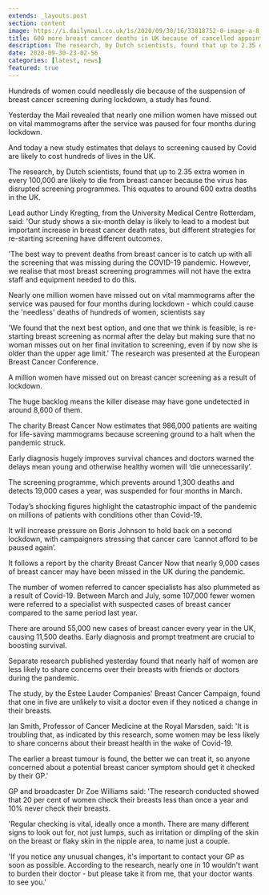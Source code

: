 ```yaml
---
extends: _layouts.post
section: content
image: https://i.dailymail.co.uk/1s/2020/09/30/16/33818752-0-image-a-8_1601479386664.jpg 
title: 600 more breast cancer deaths in UK because of cancelled appointments in lockdown, medics warn 
description: The research, by Dutch scientists, found that up to 2.35 extra women in every 100,000 are likely to die from breast cancer because the virus has disrupted screening programmes. 
date: 2020-09-30-23-02-56 
categories: [latest, news] 
featured: true 
--- 
```

Hundreds of women could needlessly die because of the suspension of breast cancer screening during lockdown, a study has found.

Yesterday the Mail revealed that nearly one million women have missed out on vital mammograms after the service was paused for four months during lockdown.

And today a new study estimates that delays to screening caused by Covid are likely to cost hundreds of lives in the UK.

The research, by Dutch scientists, found that up to 2.35 extra women in every 100,000 are likely to die from breast cancer because the virus has disrupted screening programmes. This equates to around 600 extra deaths in the UK.

Lead author Lindy Kregting, from the University Medical Centre Rotterdam, said: 'Our study shows a six-month delay is likely to lead to a modest but important increase in breast cancer death rates, but different strategies for re-starting screening have different outcomes.

'The best way to prevent deaths from breast cancer is to catch up with all the screening that was missing during the COVID-19 pandemic. However, we realise that most breast screening programmes will not have the extra staff and equipment needed to do this.

Nearly one million women have missed out on vital mammograms after the service was paused for four months during lockdown - which could cause the 'needless' deaths of hundreds of women, scientists say

'We found that the next best option, and one that we think is feasible, is re-starting breast screening as normal after the delay but making sure that no woman misses out on her final invitation to screening, even if by now she is older than the upper age limit.' The research was presented at the European Breast Cancer Conference.

A million women have missed out on breast cancer screening as a result of lockdown.

The huge backlog means the killer disease may have gone undetected in around 8,600 of them.

The charity Breast Cancer Now estimates that 986,000 patients are waiting for life-saving mammograms because screening ground to a halt when the pandemic struck.

Early diagnosis hugely improves survival chances and doctors warned the delays mean young and otherwise healthy women will ‘die unnecessarily’.

The screening programme, which prevents around 1,300 deaths and detects 19,000 cases a year, was suspended for four months in March.

Today’s shocking figures highlight the catastrophic impact of the pandemic on millions of patients with conditions other than Covid-19. 

It will increase pressure on Boris Johnson to hold back on a second lockdown, with campaigners stressing that cancer care ‘cannot afford to be paused again’.

It follows a report by the charity Breast Cancer Now that nearly 9,000 cases of breast cancer may have been missed in the UK during the pandemic.

The number of women referred to cancer specialists has also plummeted as a result of Covid-19. Between March and July, some 107,000 fewer women were referred to a specialist with suspected cases of breast cancer compared to the same period last year.

There are around 55,000 new cases of breast cancer every year in the UK, causing 11,500 deaths. Early diagnosis and prompt treatment are crucial to boosting survival.

Separate research published yesterday found that nearly half of women are less likely to share concerns over their breasts with friends or doctors during the pandemic.

The study, by the Estee Lauder Companies' Breast Cancer Campaign, found that one in five are unlikely to visit a doctor even if they noticed a change in their breasts.

Ian Smith, Professor of Cancer Medicine at the Royal Marsden, said: 'It is troubling that, as indicated by this research, some women may be less likely to share concerns about their breast health in the wake of Covid-19. 

The earlier a breast tumour is found, the better we can treat it, so anyone concerned about a potential breast cancer symptom should get it checked by their GP.' 

GP and broadcaster Dr Zoe Williams said: 'The research conducted showed that 20 per cent of women check their breasts less than once a year and 10% never check their breasts. 

'Regular checking is vital, ideally once a month. There are many different signs to look out for, not just lumps, such as irritation or dimpling of the skin on the breast or flaky skin in the nipple area, to name just a couple.

'If you notice any unusual changes, it's important to contact your GP as soon as possible. According to the research, nearly one in 10 wouldn't want to burden their doctor - but please take it from me, that your doctor wants to see you.' 

